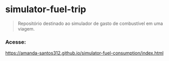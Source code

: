 # simulator-fuel-trip
>Repositório destinado ao simulador de gasto de combustível em uma viagem.

### Acesse: 
https://amanda-santos312.github.io/simulator-fuel-consumption/index.html
